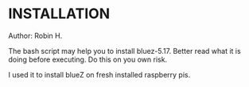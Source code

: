 INSTALLATION
===============

Author: Robin H.

The bash script may help you to install bluez-5.17.
Better read what it is doing before executing. 
Do this on you own risk.


I used it to install blueZ on fresh installed raspberry pis.

